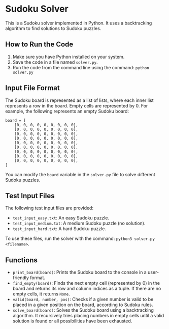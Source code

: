 # Sudoku Solver

This is a Sudoku solver implemented in Python. It uses a backtracking algorithm to find solutions to Sudoku puzzles.

## How to Run the Code

1.  Make sure you have Python installed on your system.
2.  Save the code in a file named `solver.py`.
3.  Run the code from the command line using the command: `python solver.py`

## Input File Format

The Sudoku board is represented as a list of lists, where each inner list represents a row in the board. Empty cells are represented by 0. For example, the following represents an empty Sudoku board:

```
board = [
    [0, 0, 0, 0, 0, 0, 0, 0, 0],
    [0, 0, 0, 0, 0, 0, 0, 0, 0],
    [0, 0, 0, 0, 0, 0, 0, 0, 0],
    [0, 0, 0, 0, 0, 0, 0, 0, 0],
    [0, 0, 0, 0, 0, 0, 0, 0, 0],
    [0, 0, 0, 0, 0, 0, 0, 0, 0],
    [0, 0, 0, 0, 0, 0, 0, 0, 0],
    [0, 0, 0, 0, 0, 0, 0, 0, 0],
    [0, 0, 0, 0, 0, 0, 0, 0, 0],
]
```

You can modify the `board` variable in the `solver.py` file to solve different Sudoku puzzles.

## Test Input Files

The following test input files are provided:

*   `test_input_easy.txt`: An easy Sudoku puzzle.
*   `test_input_medium.txt`: A medium Sudoku puzzle (no solution).
*   `test_input_hard.txt`: A hard Sudoku puzzle.

To use these files, run the solver with the command: `python3 solver.py <filename>`.

## Functions

*   `print_board(board)`: Prints the Sudoku board to the console in a user-friendly format.
*   `find_empty(board)`: Finds the next empty cell (represented by 0) in the board and returns its row and column indices as a tuple. If there are no empty cells, it returns `None`.
*   `valid(board, number, pos)`: Checks if a given number is valid to be placed in a given position on the board, according to Sudoku rules.
*   `solve_board(board)`: Solves the Sudoku board using a backtracking algorithm. It recursively tries placing numbers in empty cells until a valid solution is found or all possibilities have been exhausted.
